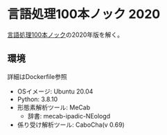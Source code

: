 # 言語処理100本ノック 2020

[言語処理100本ノック](https://nlp100.github.io/ja/)の2020年版を解く。

## 環境
詳細はDockerfile参照
- OSイメージ: Ubuntu 20.04
- Python: 3.8.10
- 形態素解析ツール: MeCab
    - 辞書: mecab-ipadic-NEologd
- 係り受け解析ツール: CaboCha(v 0.69)
